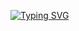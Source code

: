 [![Typing SVG](https://readme-typing-svg.herokuapp.com?center=true&width=600&lines=About+Me+;Hi+I'm+a+Passionate+Developer+%26+Learner)](https://git.io/typing-svg)

